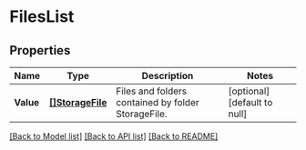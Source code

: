 # FilesList

## Properties

Name | Type | Description | Notes
---- | ---- | ----------- | -----
**Value** | [**[]StorageFile**](StorageFile.md) | Files and folders contained by folder StorageFile. | [optional] [default to null]

[[Back to Model list]](../README.md#documentation-for-models) [[Back to API list]](../README.md#documentation-for-api-endpoints) [[Back to README]](../README.md)
